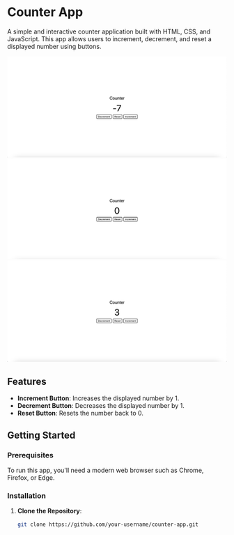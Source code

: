 # Counter App

A simple and interactive counter application built with HTML, CSS, and JavaScript. This app allows users to increment, decrement, and reset a displayed number using buttons.

![Counter App Screenshot](asset/s1.png)
![Counter App Screenshot](asset/s2.png)
![Counter App Screenshot](asset/s3.png)

## Features

- **Increment Button**: Increases the displayed number by 1.
- **Decrement Button**: Decreases the displayed number by 1.
- **Reset Button**: Resets the number back to 0.

## Getting Started

### Prerequisites

To run this app, you'll need a modern web browser such as Chrome, Firefox, or Edge.

### Installation

1. **Clone the Repository**:
   ```bash
   git clone https://github.com/your-username/counter-app.git
